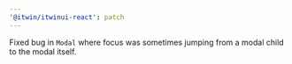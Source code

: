 ```yaml
---
'@itwin/itwinui-react': patch
---
```


Fixed bug in `Modal` where focus was sometimes jumping from a modal child to the modal itself.
